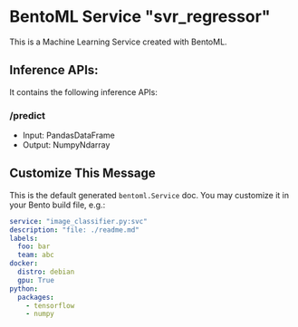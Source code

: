 # BentoML Service "svr_regressor"

This is a Machine Learning Service created with BentoML. 

## Inference APIs:

It contains the following inference APIs:

### /predict

* Input: PandasDataFrame
* Output: NumpyNdarray


## Customize This Message

This is the default generated `bentoml.Service` doc. You may customize it in your Bento
build file, e.g.:

```yaml
service: "image_classifier.py:svc"
description: "file: ./readme.md"
labels:
  foo: bar
  team: abc
docker:
  distro: debian
  gpu: True
python:
  packages:
    - tensorflow
    - numpy
```
